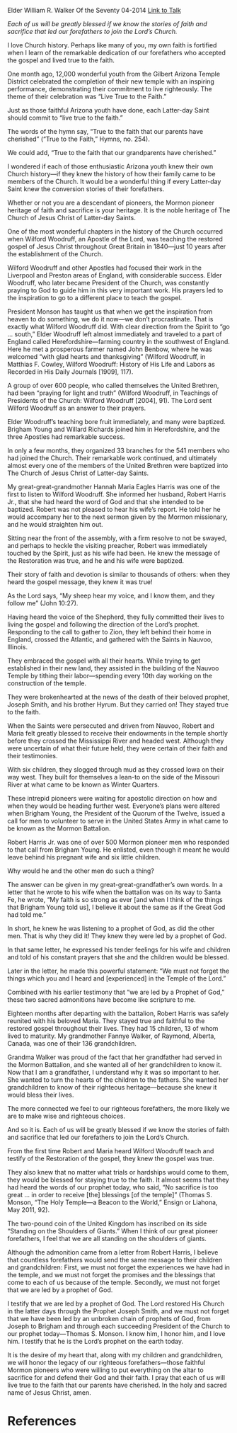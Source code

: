 Elder William R. Walker
Of the Seventy
04-2014
[Link to Talk](https://www.churchofjesuschrist.org/study/general-conference/2014/04/live-true-to-the-faith?lang=eng)

_Each of us will be greatly blessed if we know the stories of faith and sacrifice that led our forefathers to join the Lord’s Church._

I love Church history. Perhaps like many of you, my own faith is fortified when I learn of the remarkable dedication of our forefathers who accepted the gospel and lived true to the faith.

One month ago, 12,000 wonderful youth from the Gilbert Arizona Temple District celebrated the completion of their new temple with an inspiring performance, demonstrating their commitment to live righteously. The theme of their celebration was “Live True to the Faith.”

Just as those faithful Arizona youth have done, each Latter-day Saint should commit to “live true to the faith.”

The words of the hymn say, “True to the faith that our parents have cherished” (“True to the Faith,” Hymns, no. 254).

We could add, “True to the faith that our grandparents have cherished.”

I wondered if each of those enthusiastic Arizona youth knew their own Church history—if they knew the history of how their family came to be members of the Church. It would be a wonderful thing if every Latter-day Saint knew the conversion stories of their forefathers.

Whether or not you are a descendant of pioneers, the Mormon pioneer heritage of faith and sacrifice is your heritage. It is the noble heritage of The Church of Jesus Christ of Latter-day Saints.

One of the most wonderful chapters in the history of the Church occurred when Wilford Woodruff, an Apostle of the Lord, was teaching the restored gospel of Jesus Christ throughout Great Britain in 1840—just 10 years after the establishment of the Church.

Wilford Woodruff and other Apostles had focused their work in the Liverpool and Preston areas of England, with considerable success. Elder Woodruff, who later became President of the Church, was constantly praying to God to guide him in this very important work. His prayers led to the inspiration to go to a different place to teach the gospel.

President Monson has taught us that when we get the inspiration from heaven to do something, we do it now—we don’t procrastinate. That is exactly what Wilford Woodruff did. With clear direction from the Spirit to “go … south,” Elder Woodruff left almost immediately and traveled to a part of England called Herefordshire—farming country in the southwest of England. Here he met a prosperous farmer named John Benbow, where he was welcomed “with glad hearts and thanksgiving” (Wilford Woodruff, in Matthias F. Cowley, Wilford Woodruff: History of His Life and Labors as Recorded in His Daily Journals [1909], 117).

A group of over 600 people, who called themselves the United Brethren, had been “praying for light and truth” (Wilford Woodruff, in Teachings of Presidents of the Church: Wilford Woodruff [2004], 91). The Lord sent Wilford Woodruff as an answer to their prayers.

Elder Woodruff’s teaching bore fruit immediately, and many were baptized. Brigham Young and Willard Richards joined him in Herefordshire, and the three Apostles had remarkable success.

In only a few months, they organized 33 branches for the 541 members who had joined the Church. Their remarkable work continued, and ultimately almost every one of the members of the United Brethren were baptized into The Church of Jesus Christ of Latter-day Saints.

My great-great-grandmother Hannah Maria Eagles Harris was one of the first to listen to Wilford Woodruff. She informed her husband, Robert Harris Jr., that she had heard the word of God and that she intended to be baptized. Robert was not pleased to hear his wife’s report. He told her he would accompany her to the next sermon given by the Mormon missionary, and he would straighten him out.

Sitting near the front of the assembly, with a firm resolve to not be swayed, and perhaps to heckle the visiting preacher, Robert was immediately touched by the Spirit, just as his wife had been. He knew the message of the Restoration was true, and he and his wife were baptized.

Their story of faith and devotion is similar to thousands of others: when they heard the gospel message, they knew it was true!

As the Lord says, “My sheep hear my voice, and I know them, and they follow me” (John 10:27).

Having heard the voice of the Shepherd, they fully committed their lives to living the gospel and following the direction of the Lord’s prophet. Responding to the call to gather to Zion, they left behind their home in England, crossed the Atlantic, and gathered with the Saints in Nauvoo, Illinois.

They embraced the gospel with all their hearts. While trying to get established in their new land, they assisted in the building of the Nauvoo Temple by tithing their labor—spending every 10th day working on the construction of the temple.

They were brokenhearted at the news of the death of their beloved prophet, Joseph Smith, and his brother Hyrum. But they carried on! They stayed true to the faith.

When the Saints were persecuted and driven from Nauvoo, Robert and Maria felt greatly blessed to receive their endowments in the temple shortly before they crossed the Mississippi River and headed west. Although they were uncertain of what their future held, they were certain of their faith and their testimonies.

With six children, they slogged through mud as they crossed Iowa on their way west. They built for themselves a lean-to on the side of the Missouri River at what came to be known as Winter Quarters.

These intrepid pioneers were waiting for apostolic direction on how and when they would be heading further west. Everyone’s plans were altered when Brigham Young, the President of the Quorum of the Twelve, issued a call for men to volunteer to serve in the United States Army in what came to be known as the Mormon Battalion.

Robert Harris Jr. was one of over 500 Mormon pioneer men who responded to that call from Brigham Young. He enlisted, even though it meant he would leave behind his pregnant wife and six little children.

Why would he and the other men do such a thing?

The answer can be given in my great-great-grandfather’s own words. In a letter that he wrote to his wife when the battalion was on its way to Santa Fe, he wrote, “My faith is so strong as ever [and when I think of the things that Brigham Young told us], I believe it about the same as if the Great God had told me.”

In short, he knew he was listening to a prophet of God, as did the other men. That is why they did it! They knew they were led by a prophet of God.

In that same letter, he expressed his tender feelings for his wife and children and told of his constant prayers that she and the children would be blessed.

Later in the letter, he made this powerful statement: “We must not forget the things which you and I heard and [experienced] in the Temple of the Lord.”

Combined with his earlier testimony that “we are led by a Prophet of God,” these two sacred admonitions have become like scripture to me.

Eighteen months after departing with the battalion, Robert Harris was safely reunited with his beloved Maria. They stayed true and faithful to the restored gospel throughout their lives. They had 15 children, 13 of whom lived to maturity. My grandmother Fannye Walker, of Raymond, Alberta, Canada, was one of their 136 grandchildren.

Grandma Walker was proud of the fact that her grandfather had served in the Mormon Battalion, and she wanted all of her grandchildren to know it. Now that I am a grandfather, I understand why it was so important to her. She wanted to turn the hearts of the children to the fathers. She wanted her grandchildren to know of their righteous heritage—because she knew it would bless their lives.

The more connected we feel to our righteous forefathers, the more likely we are to make wise and righteous choices.

And so it is. Each of us will be greatly blessed if we know the stories of faith and sacrifice that led our forefathers to join the Lord’s Church.

From the first time Robert and Maria heard Wilford Woodruff teach and testify of the Restoration of the gospel, they knew the gospel was true.

They also knew that no matter what trials or hardships would come to them, they would be blessed for staying true to the faith. It almost seems that they had heard the words of our prophet today, who said, “No sacrifice is too great … in order to receive [the] blessings [of the temple]” (Thomas S. Monson, “The Holy Temple—a Beacon to the World,” Ensign or Liahona, May 2011, 92).

The two-pound coin of the United Kingdom has inscribed on its side “Standing on the Shoulders of Giants.” When I think of our great pioneer forefathers, I feel that we are all standing on the shoulders of giants.

Although the admonition came from a letter from Robert Harris, I believe that countless forefathers would send the same message to their children and grandchildren: First, we must not forget the experiences we have had in the temple, and we must not forget the promises and the blessings that come to each of us because of the temple. Secondly, we must not forget that we are led by a prophet of God.

I testify that we are led by a prophet of God. The Lord restored His Church in the latter days through the Prophet Joseph Smith, and we must not forget that we have been led by an unbroken chain of prophets of God, from Joseph to Brigham and through each succeeding President of the Church to our prophet today—Thomas S. Monson. I know him, I honor him, and I love him. I testify that he is the Lord’s prophet on the earth today.

It is the desire of my heart that, along with my children and grandchildren, we will honor the legacy of our righteous forefathers—those faithful Mormon pioneers who were willing to put everything on the altar to sacrifice for and defend their God and their faith. I pray that each of us will live true to the faith that our parents have cherished. In the holy and sacred name of Jesus Christ, amen.

# References

